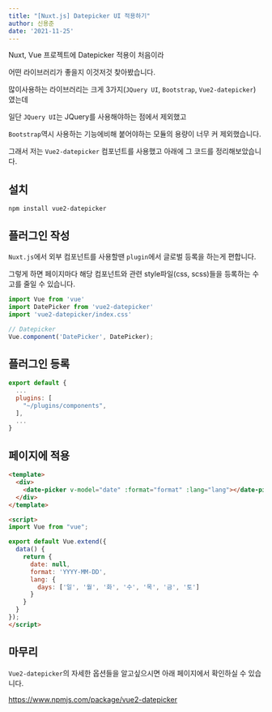 ```yaml
---
title: "[Nuxt.js] Datepicker UI 적용하기"
author: 신용준
date: '2021-11-25'
---
```


Nuxt, Vue 프로젝트에 Datepicker 적용이 처음이라

어떤 라이브러리가 좋을지 이것저것 찾아봤습니다.

많이사용하는 라이브러리는 크게 3가지(`JQuery UI`, `Bootstrap`, `Vue2-datepicker`) 였는데

일단 `JQuery UI`는 JQuery를 사용해야하는 점에서 제외했고

`Bootstrap`역시 사용하는 기능에비해 붙어야하는 모듈의 용량이 너무 커 제외했습니다.

그래서 저는 `Vue2-datepicker` 컴포넌트를 사용했고 아래에 그 코드를 정리해보았습니다.


## 설치

`npm install vue2-datepicker`

## 플러그인 작성

`Nuxt.js`에서 외부 컴포넌트를 사용할땐 `plugin`에서 글로벌 등록을 하는게 편합니다.

그렇게 하면 페이지마다 해당 컴포넌트와 관련 style파일(css, scss)들을 등록하는 수고를 줄일 수 있습니다.

```js [plugins/components.js]
import Vue from 'vue'
import DatePicker from 'vue2-datepicker'
import 'vue2-datepicker/index.css'

// Datepicker
Vue.component('DatePicker', DatePicker);
```

## 플러그인 등록

```js [nuxt.config.js]
export default {
  ...
  plugins: [
    "~/plugins/components",
  ],
  ...
}
```

## 페이지에 적용

```html [pages/example.vue]
<template>
  <div>
    <date-picker v-model="date" :format="format" :lang="lang"></date-picker>
  </div>
</template>

<script>
import Vue from "vue";

export default Vue.extend({
  data() {
    return {
      date: null,
      format: 'YYYY-MM-DD',
      lang: {
        days: ['일', '월', '화', '수', '목', '금', '토']
      }
    }
  }
});
</script>
```

## 마무리

`Vue2-datepicker`의 자세한 옵션들을 알고싶으시면 아래 페이지에서 확인하실 수 있습니다.

https://www.npmjs.com/package/vue2-datepicker